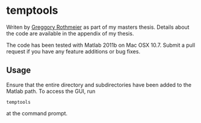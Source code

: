 # temptools

Writen by [Greggory Rothmeier](https://github.com/greggroth/) as part of my masters thesis.  Details about the code are available in the appendix of my thesis.   

The code has been tested with Matlab 2011b on Mac OSX 10.7.  Submit a pull request if you have any feature additions or bug fixes.

## Usage

Ensure that the entire directory and subdirectories have been added to the Matlab path.  To access the GUI, run 

    temptools

at the command prompt.